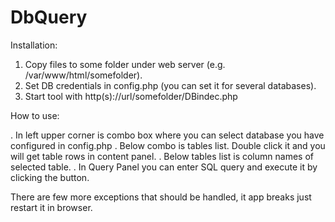 # DbQuery
Installation:

1. Copy files to some folder under web server (e.g. /var/www/html/somefolder).
2. Set DB credentials in config.php (you can set it for several databases).
3. Start tool with http(s)://url/somefolder/DBindec.php

How to use:

. In left upper corner is combo box where you can select database you have configured in config.php
. Below combo is tables list. Double click it and you will get table rows in content panel.
. Below tables list is column names of selected table.
. In Query Panel you can enter SQL query and execute it by clicking the button.

There are few more exceptions that should be handled, it app breaks just restart it in browser.

